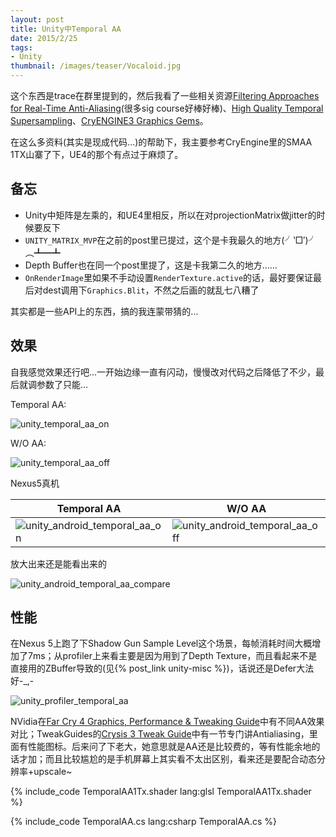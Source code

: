 ```yaml
---
layout: post
title: Unity中Temporal AA
date: 2015/2/25
tags:
- Unity
thumbnail: /images/teaser/Vocaloid.jpg
---
```


这个东西是trace在群里提到的，然后我看了一些相关资源[Filtering Approaches for
Real-Time Anti-Aliasing](http://iryoku.com/aacourse/)(很多sig course好棒好棒)、[High Quality Temporal Supersampling](https://de45xmedrsdbp.cloudfront.net/Resources/files/TemporalAA_small-59732822.pdf)、[CryENGINE3 Graphics Gems](http://www.crytek.com/download/Sousa_Graphics_Gems_CryENGINE3.pdf)。

在这么多资料(其实是现成代码...)的帮助下，我主要参考CryEngine里的SMAA 1TX山寨了下，UE4的那个有点过于麻烦了。

<!--more-->

## 备忘

- Unity中矩阵是左乘的，和UE4里相反，所以在对projectionMatrix做jitter的时候要反下
- `UNITY_MATRIX_MVP`在之前的post里已提过，这个是卡我最久的地方(╯‵□′)╯︵┻━┻
- Depth Buffer也在同一个post里提了，这是卡我第二久的地方……
- `OnRenderImage`里如果不手动设置`RenderTexture.active`的话，最好要保证最后对dest调用下`Graphics.Blit`，不然之后画的就乱七八糟了

其实都是一些API上的东西，搞的我连蒙带猜的...

## 效果

自我感觉效果还行吧...一开始边缘一直有闪动，慢慢改对代码之后降低了不少，最后就调参数了只能...

Temporal AA: 

![unity_temporal_aa_on](/images/unity_temporal_aa_on.png)

W/O AA: 

![unity_temporal_aa_off](/images/unity_temporal_aa_off.png)

Nexus5真机

| Temporal AA | W/O AA |
|--------------------------------------------------------------------------------------|------------------------------------------------------------------------|
| ![unity_android_temporal_aa_on](/images/unity_android_temporal_aa_on.png) | ![unity_android_temporal_aa_off](/images/unity_android_temporal_aa_off.png) |

放大出来还是能看出来的

![unity_android_temporal_aa_compare](/images/unity_android_temporal_aa_compare.png)

## 性能

在Nexus 5上跑了下Shadow Gun Sample Level这个场景，每帧消耗时间大概增加了7ms；从profiler上来看主要是因为用到了Depth Texture，而且看起来不是直接用的ZBuffer导致的(见{% post_link unity-misc %})，话说还是Defer大法好-_,-

![unity_profiler_temporal_aa](/images/unity_profiler_temporal_aa.jpg)

NVidia在[Far Cry 4 Graphics, Performance & Tweaking Guide](http://www.geforce.com/whats-new/guides/far-cry-4-graphics-performance-and-tweaking-guide#far-cry-4-nvidia-txaa-anti-aliasing)中有不同AA效果对比；TweakGuides的[Crysis 3 Tweak Guide](http://www.tweakguides.com/Crysis3_6.html)中有一节专门讲Antialiasing，里面有性能图标。后来问了下老大，她意思就是AA还是比较费的，等有性能余地的话才加；而且比较尴尬的是手机屏幕上其实看不太出区别，看来还是要配合动态分辨率+upscale~

{% include_code TemporalAA1Tx.shader lang:glsl TemporalAA1Tx.shader %}

{% include_code TemporalAA.cs lang:csharp TemporalAA.cs %}
